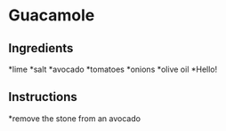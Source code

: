 # Guacamole
## Ingredients
*lime
*salt
*avocado
*tomatoes
*onions
*olive oil
*Hello!
## Instructions
*remove the stone from an avocado

 
